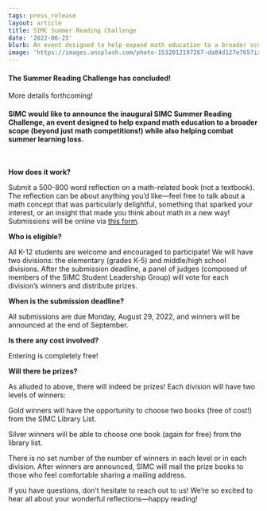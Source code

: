 ```yaml
---
tags: press_release
layout: article
title: SIMC Summer Reading Challenge
date: '2022-06-25'
blurb: An event designed to help expand math education to a broader scope (beyond just math competitions!) while also helping combat summer learning loss.
image: 'https://images.unsplash.com/photo-1532012197267-da84d127e765?ixlib=rb-1.2.1&ixid=MnwxMjA3fDB8MHxwaG90by1wYWdlfHx8fGVufDB8fHx8&auto=format&fit=crop&w=687&q=80'
---
```


#### The Summer Reading Challenge has concluded!
More details forthcoming!

#### SIMC would like to announce the inaugural SIMC Summer Reading Challenge, an event designed to help expand math education to a broader scope (beyond just math competitions!) while also helping combat summer learning loss.

<br>

**How does it work?**

Submit a 500-800 word reflection on a math-related book (not a textbook). The reflection can be about anything you’d like—feel free to talk about a math concept that was particularly delightful, something that sparked your interest, or an insight that made you think about math in a new way! Submissions will be online via [this form](https://forms.gle/XqnoaZpVEPS2SNXMA).

**Who is eligible?**

All K-12 students are welcome and encouraged to participate! We will have two divisions: the elementary (grades K-5) and middle/high school divisions. After the submission deadline, a panel of judges (composed of members of the SIMC Student Leadership Group) will vote for each division’s winners and distribute prizes.

**When is the submission deadline?**

All submissions are due Monday, August 29, 2022, and winners will be announced at the end of September.

**Is there any cost involved?**

Entering is completely free!

**Will there be prizes?**

As alluded to above, there will indeed be prizes! Each division will have two levels of winners:

Gold winners will have the opportunity to choose two books (free of cost!) from the SIMC Library List.

Silver winners will be able to choose one book (again for free) from the library list.

There is no set number of the number of winners in each level or in each division. After winners are announced, SIMC will mail the prize books to those who feel comfortable sharing a mailing address.

If you have questions, don’t hesitate to reach out to us! We’re so excited to hear all about your wonderful reflections—happy reading!
